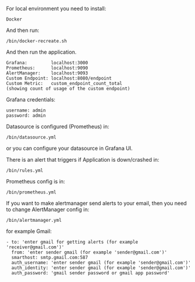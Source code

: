For local environment you need to install:
```
Docker
```
And then run:
```
/bin/docker-recreate.sh 
```
And then run the application.
```
Grafana:         localhost:3000
Prometheus:      localhost:9090
AlertManager:    localhost:9093
Custom Endpoint: localhost:8080/endpoint
Custom Metric:   custom_endpoint_count_total
(showing count of usage of the custom endpoint)
```
Grafana credentials:
```
username: admin
password: admin
```
Datasource is configured (Prometheus) in:
```
/bin/datasource.yml
```
or you can configure your datasource in Grafana UI.

There is an alert that triggers if Application is down/crashed in:
```
/bin/rules.yml
```
Prometheus config is in:
```
/bin/prometheus.yml
```
If you want to make alertmanager send alerts to your email, then you need to change AlertManager config in:
```
/bin/alertmanager.yml
```
for example Gmail:
```
- to: 'enter gmail for getting alerts (for example 'receiver@gmail.com')'
  from: 'enter sender gmail (for example 'sender@gmail.com')'
  smarthost: smtp.gmail.com:587
  auth_username: 'enter sender gmail (for example 'sender@gmail.com')'
  auth_identity: 'enter sender gmail (for example 'sender@gmail.com')'
  auth_password: 'gmail sender password or gmail app password'
```
